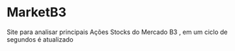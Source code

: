 # MarketB3
Site para analisar principais Ações Stocks do Mercado B3 , em um ciclo de segundos é atualizado 

